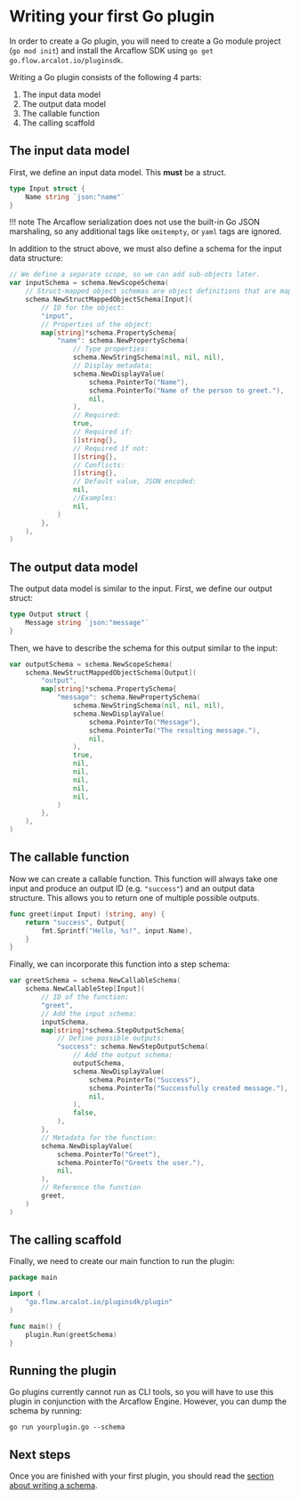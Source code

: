 # Writing your first Go plugin

In order to create a Go plugin, you will need to create a Go module project (`go mod init`) and install the Arcaflow SDK using `go get go.flow.arcalot.io/pluginsdk`.

Writing a Go plugin consists of the following 4 parts:

1. The input data model
2. The output data model
3. The callable function
4. The calling scaffold

## The input data model

First, we define an input data model. This **must** be a struct.

```go
type Input struct {
    Name string `json:"name"`
}
```

!!! note
    The Arcaflow serialization does not use the built-in Go JSON marshaling, so any additional tags like `omitempty`, or `yaml` tags are ignored.

In addition to the struct above, we must also define a schema for the input data structure:

```go
// We define a separate scope, so we can add sub-objects later.
var inputSchema = schema.NewScopeSchema(
    // Struct-mapped object schemas are object definitions that are mapped to a specific struct (Input)
    schema.NewStructMappedObjectSchema[Input](
        // ID for the object:
        "input",
        // Properties of the object:
        map[string]*schema.PropertySchema{
            "name": schema.NewPropertySchema(
                // Type properties:
                schema.NewStringSchema(nil, nil, nil),
                // Display metadata:
                schema.NewDisplayValue(
                    schema.PointerTo("Name"),
                    schema.PointerTo("Name of the person to greet."),
                    nil,
                ),
                // Required:
                true,
                // Required if:
                []string{},
                // Required if not:
                []string{},
                // Conflicts:
                []string{},
                // Default value, JSON encoded:
                nil,
                //Examples:
                nil,
            )
        },
    ),
)
```

## The output data model

The output data model is similar to the input. First, we define our output struct:

```go
type Output struct {
    Message string `json:"message"`
}
```

Then, we have to describe the schema for this output similar to the input:

```go
var outputSchema = schema.NewScopeSchema(
    schema.NewStructMappedObjectSchema[Output](
        "output",
        map[string]*schema.PropertySchema{
            "message": schema.NewPropertySchema(
                schema.NewStringSchema(nil, nil, nil),
                schema.NewDisplayValue(
                    schema.PointerTo("Message"),
                    schema.PointerTo("The resulting message."),
                    nil,
                ),
                true,
                nil,
                nil,
                nil,
                nil,
                nil,
            )
        },
    ),
)
```

## The callable function

Now we can create a callable function. This function will always take one input and produce an output ID (e.g. `"success"`) and an output data structure. This allows you to return one of multiple possible outputs.

```go
func greet(input Input) (string, any) {
    return "success", Output{
        fmt.Sprintf("Hello, %s!", input.Name),        
    }
}
```

Finally, we can incorporate this function into a step schema:

```go
var greetSchema = schema.NewCallableSchema(
    schema.NewCallableStep[Input](
        // ID of the function:
        "greet",
        // Add the input schema:
        inputSchema,
        map[string]*schema.StepOutputSchema{
            // Define possible outputs:
            "success": schema.NewStepOutputSchema(
                // Add the output schema:
                outputSchema,
                schema.NewDisplayValue(
                    schema.PointerTo("Success"),
                    schema.PointerTo("Successfully created message."),
                    nil,
                ),
                false,
            ),
        },
        // Metadata for the function:
        schema.NewDisplayValue(
            schema.PointerTo("Greet"),
            schema.PointerTo("Greets the user."),
            nil,
        ),
        // Reference the function
        greet,
    )
)
```

## The calling scaffold

Finally, we need to create our main function to run the plugin:

```go
package main

import (
    "go.flow.arcalot.io/pluginsdk/plugin"
)

func main() {
	plugin.Run(greetSchema)
}
```

## Running the plugin

Go plugins currently cannot run as CLI tools, so you will have to use this plugin in conjunction with the Arcaflow Engine. However, you can dump the schema by running:

```
go run yourplugin.go --schema
```

## Next steps

Once you are finished with your first plugin, you should read the [section about writing a schema](schema.md).